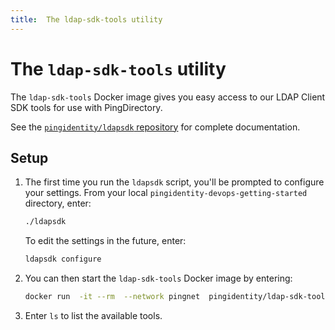 ```yaml
---
title:  The ldap-sdk-tools utility
---
```

# The `ldap-sdk-tools` utility

The `ldap-sdk-tools` Docker image gives you easy access to our LDAP Client SDK tools for use with PingDirectory.

See the [`pingidentity/ldapsdk` repository](https://github.com/pingidentity/ldapsdk) for complete documentation.

## Setup

1. The first time you run the `ldapsdk` script, you'll be prompted to configure your settings. From your local `pingidentity-devops-getting-started` directory, enter:

   ```bash
   ./ldapsdk
   ```
   To edit the settings in the future, enter:

   ```bash
   ldapsdk configure
   ```

2. You can then start the `ldap-sdk-tools` Docker image by entering:

   ```bash
   docker run  -it --rm  --network pingnet  pingidentity/ldap-sdk-tools:latest
   ```

3. Enter `ls` to list the available tools.
